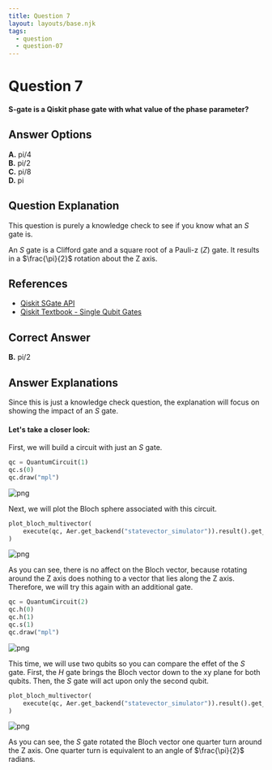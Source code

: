 ```yaml
---
title: Question 7
layout: layouts/base.njk
tags:
  - question
  - question-07
---
```

# Question 7

#### S-gate is a Qiskit phase gate with what value of the phase parameter?

## Answer Options

**A.** pi/4     
**B.**  pi/2  
**C.**  pi/8  
**D.**  pi  

## Question Explanation

This question is purely a knowledge check to see if you know what an $S$ gate is.

An $S$ gate is a Clifford gate and a square root of a Pauli-z ($Z$) gate.
It results in a $\frac{\pi}{2}$ rotation about the Z axis.

## References

* [Qiskit SGate API](https://qiskit.org/documentation/stubs/qiskit.circuit.library.SGate.html#qiskit.circuit.library.SGate)
* [Qiskit Textbook - Single Qubit Gates](https://qiskit.org/textbook/ch-states/single-qubit-gates.html#6.2-The-S-gates--)

## Correct Answer

**B.** pi/2

## Answer Explanations

Since this is just a knowledge check question, the explanation will focus on showing the impact of an $S$ gate.

#### Let's take a closer look:

First, we will build a circuit with just an $S$ gate.


```python
qc = QuantumCircuit(1)
qc.s(0)
qc.draw("mpl")
```




    
![png](output_11_0.png)
    



Next, we will plot the Bloch sphere associated with this circuit.


```python
plot_bloch_multivector(
    execute(qc, Aer.get_backend("statevector_simulator")).result().get_statevector(qc)
)
```




    
![png](output_13_0.png)
    



As you can see, there is no affect on the Bloch vector, because rotating around the Z axis does nothing to a vector that lies along the Z axis.
Therefore, we will try this again with an additional gate.


```python
qc = QuantumCircuit(2)
qc.h(0)
qc.h(1)
qc.s(1)
qc.draw("mpl")
```




    
![png](output_15_0.png)
    



This time, we will use two qubits so you can compare the effet of the $S$ gate.
First, the $H$ gate brings the Bloch vector down to the xy plane for both qubits.
Then, the $S$ gate will act upon only the second qubit.


```python
plot_bloch_multivector(
    execute(qc, Aer.get_backend("statevector_simulator")).result().get_statevector(qc)
)
```




    
![png](output_17_0.png)
    



As you can see, the $S$ gate rotated the Bloch vector one quarter turn around the Z axis.
One quarter turn is equivalent to an angle of $\frac{\pi}{2}$ radians.
